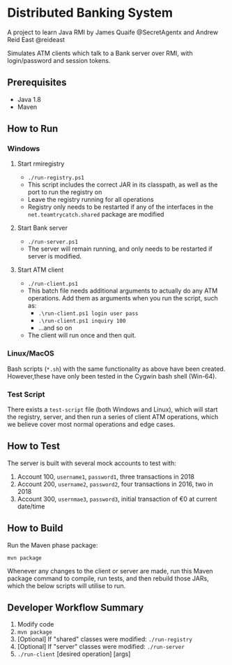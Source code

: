 # Distributed Banking System

A project to learn Java RMI by James Quaife @SecretAgentx and Andrew Reid East @reideast

Simulates ATM clients which talk to a Bank server over RMI, with login/password and session tokens.

## Prerequisites

* Java 1.8
* Maven

## How to Run

### Windows

1. Start rmiregistry
   * `./run-registry.ps1`
   * This script includes the correct JAR in its classpath, as well as the port to run the registry on
   * Leave the registry running for all operations
   * Registry only needs to be restarted if any of the interfaces in the `net.teamtrycatch.shared` package are modified

1. Start Bank server
   * `./run-server.ps1`
   * The server will remain running, and only needs to be restarted if server is modified.

1. Start ATM client
   * `./run-client.ps1`
   * This batch file needs additional arguments to actually do any ATM operations. Add them as arguments when you run the script, such as:
     * `.\run-client.ps1 login user pass`
     * `.\run-client.ps1 inquiry 100`
     * ...and so on
   * The client will run once and then quit.

### Linux/MacOS

Bash scripts (`*.sh`) with the same functionality as above have been created.
However,these have only been tested in the Cygwin bash shell (Win-64).

### Test Script

There exists a `test-script` file (both Windows and Linux), which will start the registry, server,
and then run a series of client ATM operations, which we believe cover most normal operations and edge cases.

## How to Test

The server is built with several mock accounts to test with:

1. Account 100, `username1`, `password1`, three transactions in 2018
1. Account 200, `username2`, `password2`, four transactions in 2016, two in 2018
1. Account 300, `usernmae3`, `password3`, initial transaction of  € 0 at current date/time

## How to Build

Run the Maven phase package:

```mvn package```

Whenever any changes to the client or server are made,
run this Maven package command to compile, run tests,
and then rebuild those JARs, which the below scripts will utilise to run.

## Developer Workflow Summary

1. Modify code
1. `mvn package`
1. [Optional] If "shared" classes were modified: `./run-registry`
1. [Optional] If "server" classes were modified: `./run-server`
1. `./run-client` [desired operation] [args]


